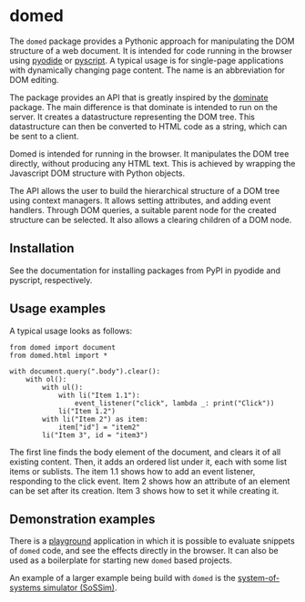 # domed

The `domed` package provides a Pythonic approach for manipulating the DOM structure of a web document.
It is intended for code running in the browser using [pyodide](https://pyodide.org/en/stable/) or [pyscript](https://pyscript.net/).
A typical usage is for single-page applications with dynamically changing page content.
The name is an abbreviation for DOM editing.

The package provides an API that is greatly inspired by the [dominate](https://github.com/Knio/dominate) package.
The main difference is that dominate is intended to run on the server.
It creates a datastructure representing the DOM tree.
This datastructure can then be converted to HTML code as a string, which can be sent to a client.

Domed is intended for running in the browser.
It manipulates the DOM tree directly, without producing any HTML text.
This is achieved by wrapping the Javascript DOM structure with Python objects.

The API allows the user to build the hierarchical structure of a DOM tree using context managers.
It allows setting attributes, and adding event handlers.
Through DOM queries, a suitable parent node for the created structure can be selected.
It also allows a clearing children of a DOM node.

## Installation

See the documentation for installing packages from PyPI in pyodide and pyscript, respectively.

## Usage examples

A typical usage looks as follows:

```
from domed import document
from domed.html import *

with document.query(".body").clear():
    with ol():
        with ul():
            with li("Item 1.1"):
                event_listener("click", lambda _: print("Click"))
            li("Item 1.2")
        with li("Item 2") as item:
            item["id"] = "item2"
        li("Item 3", id = "item3")
```

The first line finds the body element of the document, and clears it of all existing content.
Then, it adds an ordered list under it, each with some list items or sublists.
The item 1.1 shows how to add an event listener, responding to the click event.
Item 2 shows how an attribute of an element can be set after its creation.
Item 3 shows how to set it while creating it.

## Demonstration examples

There is a [playground](https://jakobaxelsson.github.io/domed/playground.html) application in which it is possible to evaluate
snippets of `domed` code, and see the effects directly in the browser.
It can also be used as a boilerplate for starting new `domed` based projects.

An example of a larger example being build with `domed` is the [system-of-systems simulator (SoSSim)](https://github.com/jakobaxelsson/sossim).